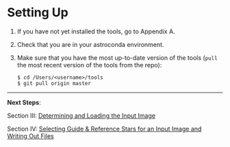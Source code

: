 Setting Up
==========

1. If you have not yet installed the tools, go to Appendix A.
2. Check that you are in your astroconda environment. 
3. Make sure that you have the most up-to-date version of the tools (``pull`` the most recent version of the tools from the repo):

       $ cd /Users/<username>/tools
       $ git pull origin master

---------------------------------------

**Next Steps**:

Section III: [Determining and Loading the Input Image](iii_determining_and_loading_the_input_image.md)

Section IV: [Selecting Guide & Reference Stars for an Input Image and Writing Out Files](iv_select_stars_and_write_files.md)
